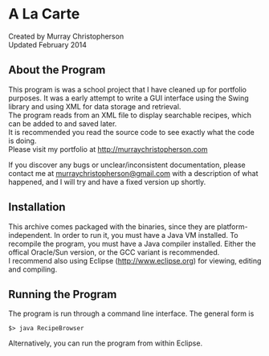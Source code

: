 A La Carte
==========
Created by Murray Christopherson  
Updated February 2014

About the Program
-----------------
This program is was a school project that I have cleaned up for portfolio
purposes. It was a early attempt to write a GUI interface using the Swing library
and using XML for data storage and retrieval.  
The program reads from an XML file to display searchable recipes, which can be added
to and saved later.  
It is recommended you read the source code to see exactly what the code is
doing.  
Please visit my portfolio at http://murraychristopherson.com

If you discover any bugs or unclear/inconsistent documentation, please contact me
at murraychristopherson@gmail.com with a description of what happened, and I
will try and have a fixed version up shortly.

Installation
------------
This archive comes packaged with the binaries, since they are platform-independent.
In order to run it, you must have a Java VM installed. To recompile the program, 
you must have  a Java compiler installed. Either the offical Oracle/Sun
version, or the GCC variant is recommended.  
I recommend also using Eclipse (http://www.eclipse.org) for viewing, editing and
compiling.

Running the Program
-------------------
The program is run through a command line interface. The general form is 
```
$> java RecipeBrowser
```
Alternatively, you can run the program from within Eclipse.
